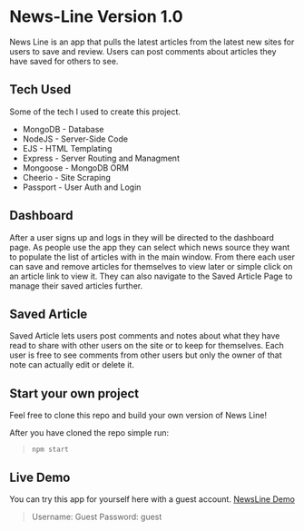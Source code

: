 # News-Line Version 1.0
News Line is an app that pulls the latest articles from the latest new sites for users to save and review. Users can post comments about articles they have saved for others to see.

## Tech Used

Some of the tech I used to create this project.
* MongoDB   - Database
* NodeJS    - Server-Side Code
* EJS       - HTML Templating
* Express   - Server Routing and Managment
* Mongoose  - MongoDB ORM
* Cheerio   - Site Scraping
* Passport  - User Auth and Login

## Dashboard

After a user signs up and logs in they will be directed to the dashboard page. As people use the app they can select which news source they want to populate the list of articles with in the main window. From there each user can save and remove articles for themselves to view later or simple click on an article link to view it. They can also navigate to the Saved Article Page to manage their saved articles further.

## Saved Article

Saved Article lets users post comments and notes about what they have read to share with other users on the site or to keep for themselves. Each user is free to see comments from other users but only the owner of that note can actually edit or delete it.


## Start your own project

Feel free to clone this repo and build your own version of News Line!

After you have cloned the repo simple run:
>`npm start`

## Live Demo

You can try this app for yourself here with a guest account.
[NewsLine Demo](https://thawing-spire-14813.herokuapp.com/dashboard)

>Username: Guest
>Password: guest




